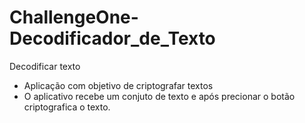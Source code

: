 # ChallengeOne-Decodificador_de_Texto
 Decodificar texto

 - Aplicação com objetivo de criptografar textos
 - O aplicativo recebe um conjuto de texto e após precionar o botão criptografica o texto. 
